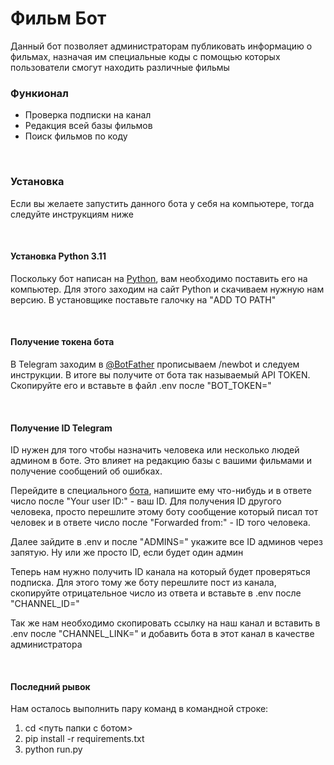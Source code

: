 # Фильм Бот

Данный бот позволяет администраторам публиковать
информацию о фильмах, назначая им специальные коды с
помощью которых пользователи смогут находить различные
фильмы

### Функионал

* Проверка подписки на канал
* Редакция всей базы фильмов
* Поиск фильмов по коду

<br>

### Установка

Если вы желаете запустить данного бота у себя на
компьютере, тогда следуйте инструкциям ниже

<br>

#### Установка Python 3.11

Поскольку бот написан на [Python](https://www.python.org/), вам необходимо 
поставить его на компьютер. 
Для этого заходим на сайт Python и скачиваем нужную нам версию. 
В установщике поставьте галочку на "ADD TO PATH"

<br>

#### Получение токена бота

В Telegram заходим в [@BotFather](https://t.me/BotFather) прописываем /newbot и 
следуем инструкции. В итоге вы получите от бота так 
называемый API TOKEN. Скопируйте его и вставьте в файл .env 
после "BOT_TOKEN="

<br>

#### Получение ID Telegram

ID нужен для того чтобы назначить человека или несколько людей админом в боте. 
Это влияет на редакцию базы с вашими фильмами и получение сообщений
об ошибках.

Перейдите в специального [бота](https://t.me/getmyid_bot), напишите ему что-нибудь 
и в ответе число после "Your user ID:" - ваш ID. 
Для получения ID другого человека, просто перешлите 
этому боту сообщение который писал тот человек 
и в ответе число после "Forwarded from:" - ID того человека.

Далее зайдите в .env и после "ADMINS=" укажите все ID админов через запятую. Ну или же просто ID, если будет один админ

Теперь нам нужно получить ID канала на который будет проверяться
подписка. Для этого тому же боту перешлите пост из канала, скопируйте
отрицательное число из ответа и вставьте в .env после "CHANNEL_ID="

Так же нам необходимо скопировать ссылку на наш канал и вставить
в .env после "CHANNEL_LINK=" и добавить бота в этот канал в качестве
администратора

<br>

#### Последний рывок

Нам осталось выполнить пару команд в командной строке:

1. cd <путь папки с ботом>
2. pip install -r requirements.txt
3. python run.py
